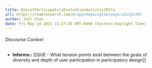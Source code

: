 ```yaml
---
title: @spielParticipatoryEvaluationAutistic2017a
url: https://roamresearch.com/#/app/megacoglab/page/aIuIglXKb
author: Joel Chan
date: Fri May 14 2021 11:27:45 GMT-0400 (Eastern Daylight Time)
---
```




###### Discourse Context

- **Informs::** [[QUE - What tension points exist between the goals of diversity and depth of user participation in participatory design]]
